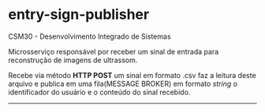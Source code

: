 # entry-sign-publisher
CSM30 - Desenvolvimento Integrado de Sistemas

Microsserviço responsável por receber um sinal de entrada para reconstrução de imagens de ultrassom.

Recebe via método **HTTP POST** um sinal em formato .csv faz a leitura deste arquivo e publica em uma fila(MESSAGE BROKER) em formato _string_ o identificador do usuário e o conteúdo do sinal recebido. 

___


